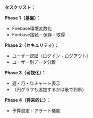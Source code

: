 **タスクリスト：**

**Phase 1（基盤）：**

- Firebase環境変数化
- Firebase接続・保存・取得

**Phase 2（セキュリティ）：**

- ユーザー認証（ログイン・ログアウト）
- ユーザー別データ分離

**Phase 3（可視化）：**

- 週・月・年チャート表示
- （円グラフも追加するかは後で判断）

**Phase 4（将来的に）：**

- 予算設定・アラート機能
